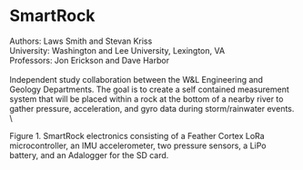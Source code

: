 # SmartRock

Authors: Laws Smith and Stevan Kriss\
University: Washington and Lee University, Lexington, VA\
Professors: Jon Erickson and Dave Harbor\
  \
Independent study collaboration between the W&L Engineering and Geology Departments.  The goal is to create a self contained measurement system that will be placed within a rock at the bottom of a nearby river to gather pressure, acceleration, and gyro data during storm/rainwater events.
  \
   
Figure 1.  SmartRock electronics consisting of a Feather Cortex LoRa microcontroller, an IMU accelerometer, two pressure sensors, a LiPo battery, and an Adalogger for the SD card.
